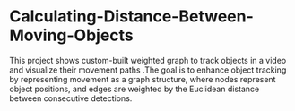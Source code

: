 # Calculating-Distance-Between-Moving-Objects
This project shows custom-built weighted graph to track objects in a video and visualize their movement paths .The goal is to enhance object tracking by representing movement as a graph structure, where nodes represent object positions,  and edges are weighted by the Euclidean distance between consecutive detections.
